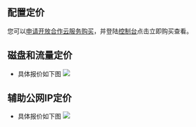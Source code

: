 ## 配置定价

您可以[申请开放合作云服务购买](https://cloud.tencent.com/act/apply/overseas)，并登陆[控制台](https://console.cloud.tencent.com/ovm/overview)点击立即购买查看。

## 磁盘和流量定价
- 具体报价如下图
![](https://mc.qcloudimg.com/static/img/4fd0f0bbc92a0bc790a14ab8b6b5b5fa/image.png)

## 辅助公网IP定价
- 具体报价如下图
![](https://mc.qcloudimg.com/static/img/02168c206b10655b960e614824381378/image.png)
